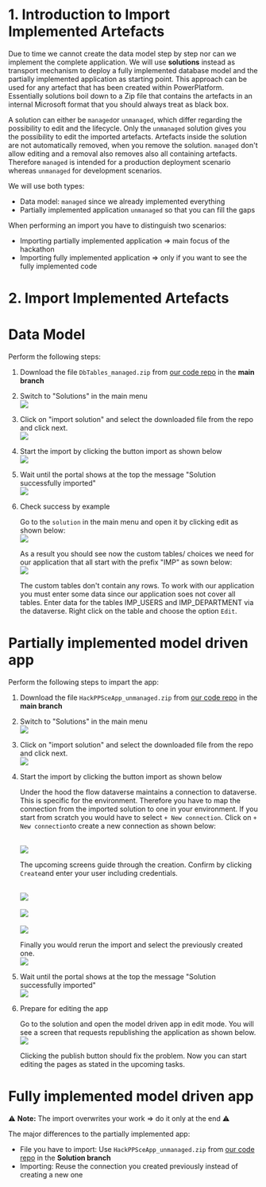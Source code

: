 # 1. Introduction to Import Implemented Artefacts

Due to time we cannot create the data model step by step nor can we implement the complete application. We will use **solutions** instead as transport mechanism to deploy a fully implemented database model and the partially implemented application as starting point. This approach can be used for any artefact that has been created within PowerPlatform.  Essentially solutions boil down to a Zip file that contains the artefacts in an internal Microsoft format that you should always treat as black box.

A solution can either be `managed`or `unmanaged`, which differ regarding the possibility to edit and the lifecycle. Only the `unmanaged` solution gives you the possibility to edit the imported artefacts. Artefacts inside the solution are not automatically removed, when you remove the solution. `managed` don't allow editing and a removal also removes also all containing artefacts. Therefore `managed` is intended for a production deployment scenario whereas `unmanaged` for development scenarios.

We will use both types:
* Data model: `managed` since we already implemented everything
* Partially implemented application `unmanaged` so that you can fill the gaps

When performing an import you have to distinguish two scenarios:
* Importing partially implemented application => main focus of the hackathon
* Importing fully implemented application => only if you want to see the fully implemented code

# 2. Import Implemented Artefacts

# Data Model

Perform the following steps:
1. Download the file `DbTables_managed.zip` from [our code repo](https://github.com/DevOps-Gilde/Hackathon_PP_ModelDrivenApp_CstPages_Code) in the **main branch**

2. Switch to "Solutions" in the main menu
<br><img src="./images/imp_sol_step_start.png" /><br>

3. Click on "import solution" and select the downloaded file from the repo and click next.
<br><img src="./images/imp_sol_step_imp_sol.png" /><br>

4. Start the import by clicking the button import as shown below
<br><img src="./images/imp_sol_step_conf_imp.png" /><br>

5. Wait until the portal shows at the top the message "Solution successfully imported"
<br><img src="./images/imp_sol_step_succ.png" /><br>

6. Check success by example

   Go to the `solution` in the main menu and open it by clicking edit as shown below:
   <br><img src="./images/imp_sol_step_nav_to_tables1.png" /><br>

   As a result you should see now the custom tables/ choices we need for our application that all start with the prefix "IMP" as sown below:
   <br><img src="./images/imp_sol_step_nav_to_tables2.png" /><br>

   The custom tables don't contain any rows. To work with our application you must enter some data since our application soes not cover all tables. Enter data for the tables IMP_USERS and IMP_DEPARTMENT via the dataverse. Right click on the table and choose the option `Edit`.

# Partially implemented model driven app

Perform the following steps to impart the app:
1. Download the file `HackPPSceApp_unmanaged.zip` from [our code repo](https://github.com/DevOps-Gilde/Hackathon_PP_ModelDrivenApp_CstPages_Code) in the **main branch**

2. Switch to "Solutions" in the main menu
<br><img src="./images/imp_sol_step_start.png" /><br>

3. Click on "import solution" and select the downloaded file from the repo and click next.
<br><img src="./images/imp_sol_step_imp_sol.png" /><br>

4. Start the import by clicking the button import as shown below

   Under the hood the flow dataverse maintains a connection to dataverse. This is specific for the environment. Therefore you have to map the connection from the imported solution to one in your environment. If you start from scratch you would have to select `+ New connection`. Click on `+ New connection`to create a new connection as shown below:

   <br><img src="./images/imp_sol_step_conn_none.png" /><br>

   The upcoming screens guide through the creation. Confirm by clicking `Create`and enter your user including credentials. 

   <br><img src="./images/imp_sol_step_conn_new_cre.png" /><br>
   <br><img src="./images/imp_sol_step_conn_new_signin.png" /><br>
   <br><img src="./images/imp_sol_step_conn_new_result.png" /><br>

   Finally you would rerun the import and select the previously created one.
   <br><img src="./images/imp_sol_step_conn_existing.png" /><br>

5. Wait until the portal shows at the top the message "Solution successfully imported"
<br><img src="./images/imp_sol_step_succ.png" /><br>

6. Prepare for editing the app

   Go to the solution and open the model driven app in edit mode. You will see a screen that requests republishing the application as shown below.
  <br><img src="./images/imp_sol_app_error.png" /><br>
  
   Clicking the publish button should fix the problem. Now you can start editing the pages as stated in the upcoming tasks.

# Fully implemented model driven app

:warning: **Note:** The import overwrites your work => do it only at the end :warning:

The major differences to the partially implemented app:
* File you have to import: Use `HackPPSceApp_unmanaged.zip` from [our code repo](https://github.com/DevOps-Gilde/Hackathon_PP_ModelDrivenApp_CstPages_Code) in the **Solution branch**
* Importing: Reuse the connection you created previously instead of creating a new one
